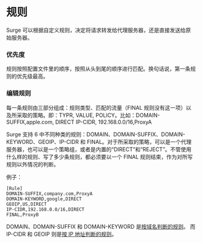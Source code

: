 # 规则

Surge 可以根据自定义规则，决定将请求转发给代理服务器，还是直接发送给原始服务器。

### 优先度

规则按照配置文件里的顺序，按照从头到尾的顺序进行匹配。换句话说，第一条规则的优先级最高。

### 编辑规则

每一条规则由三部分组成：规则类型、匹配的流量（FINAL 规则没有这一项）以及所采取的策略。即：TYPR, VALUE, POLICY。比如：DOMAIN-SUFFIX,apple.com, DIRECT IP-CIDR, 192.168.0.0/16,ProxyA

Surge 支持 6 中不同种类的规则：DOMAIN、DOMAIN-SUFFIX、DOMAIN-KEYWORD、GEOIP、IP-CIDR 和 FINAL。对于所采取的策略，可以是一个代理服务器，也可以是一个策略组，或者是内置的“DIRECT”和“REJECT”。不管使用什么样的规则、写了多少条规则，都必须要以一个 FINAL 规则结束，作为对所写规则以外情况的判断。

例子：

    [Rule]
    DOMAIN-SUFFIX,company.com,ProxyA
    DOMAIN-KEYWORD,google,DIRECT
    GEOIP,US,DIRECT
    IP-CIDR,192.168.0.0/16,DIRECT
    FINAL,ProxyB

DOMAIN、DOMAIN-SUFFIX 和 DOMAIN-KEYWORD 是[按域名判断的规则](https://surge-wiki.headto.icu/rule/domain-based)。 而 IP-CIDR 和 GEOIP 则是[按 IP 地址判断的规则](https://surge-wiki.headto.icu/rule/ip-based)。